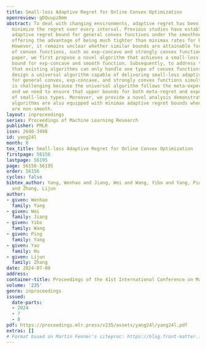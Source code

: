```yaml
---
title: Small-loss Adaptive Regret for Online Convex Optimization
openreview: gDQuupz8mm
abstract: To deal with changing environments, adaptive regret has been proposed to
  minimize the regret over every interval. Previous studies have established a small-loss
  adaptive regret bound for general convex functions under the smoothness condition,
  offering the advantage of being much tighter than minimax rates for benign problems.
  However, it remains unclear whether similar bounds are attainable for other types
  of convex functions, such as exp-concave and strongly convex functions. In this
  paper, we first propose a novel algorithm that achieves a small-loss adaptive regret
  bound for exp-concave and smooth function. Subsequently, to address the limitation
  that existing algorithms can only handle one type of convex functions, we further
  design a universal algorithm capable of delivering small-loss adaptive regret bounds
  for general convex, exp-concave, and strongly convex functions simultaneously. That
  is challenging because the universal algorithm follows the meta-expert framework,
  and we need to ensure that upper bounds for both meta-regret and expert-regret are
  of small-loss types. Moreover, we provide a novel analysis demonstrating that our
  algorithms are also equipped with minimax adaptive regret bounds when functions
  are non-smooth.
layout: inproceedings
series: Proceedings of Machine Learning Research
publisher: PMLR
issn: 2640-3498
id: yang24l
month: 0
tex_title: Small-loss Adaptive Regret for Online Convex Optimization
firstpage: 56156
lastpage: 56195
page: 56156-56195
order: 56156
cycles: false
bibtex_author: Yang, Wenhao and Jiang, Wei and Wang, Yibo and Yang, Ping and Hu, Yao
  and Zhang, Lijun
author:
- given: Wenhao
  family: Yang
- given: Wei
  family: Jiang
- given: Yibo
  family: Wang
- given: Ping
  family: Yang
- given: Yao
  family: Hu
- given: Lijun
  family: Zhang
date: 2024-07-08
address:
container-title: Proceedings of the 41st International Conference on Machine Learning
volume: '235'
genre: inproceedings
issued:
  date-parts:
  - 2024
  - 7
  - 8
pdf: https://proceedings.mlr.press/v235/assets/yang24l/yang24l.pdf
extras: []
# Format based on Martin Fenner's citeproc: https://blog.front-matter.io/posts/citeproc-yaml-for-bibliographies/
---
```

